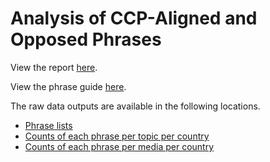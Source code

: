 # Analysis of CCP-Aligned and Opposed Phrases

View the report [here](https://github.com/doublethinklab/media-alignment-2022/blob/main/media-alignment-2022.md).

View the phrase guide [here](https://github.com/doublethinklab/media-alignment-2022/blob/main/phrase_guide.md).

The raw data outputs are available in the following locations.
- [Phrase lists](https://github.com/doublethinklab/media-alignment-2022/blob/main/data.csv)
- [Counts of each phrase per topic per country](https://github.com/doublethinklab/media-alignment-2022/tree/main/country_topic_phrases)
- [Counts of each phrase per media per country](https://github.com/doublethinklab/media-alignment-2022/tree/main/media_topic_phrases)
